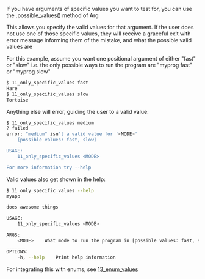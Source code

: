 If you have arguments of specific values you want to test for, you can use the
.possible_values() method of Arg

This allows you specify the valid values for that argument. If the user does not use one of
those specific values, they will receive a graceful exit with error message informing them
of the mistake, and what the possible valid values are

For this example, assume you want one positional argument of either "fast" or "slow"
i.e. the only possible ways to run the program are "myprog fast" or "myprog slow"

```bash
$ 11_only_specific_values fast
Hare
$ 11_only_specific_values slow
Tortoise
```

Anything else will error, guiding the user to a valid value:
```bash
$ 11_only_specific_values medium
? failed
error: "medium" isn't a valid value for '<MODE>'
	[possible values: fast, slow]

USAGE:
    11_only_specific_values <MODE>

For more information try --help
```

Valid values also get shown in the help:
```bash
$ 11_only_specific_values --help
myapp 

does awesome things

USAGE:
    11_only_specific_values <MODE>

ARGS:
    <MODE>    What mode to run the program in [possible values: fast, slow]

OPTIONS:
    -h, --help    Print help information
```

For integrating this with enums, see [13_enum_values](13_enum_values.md)
